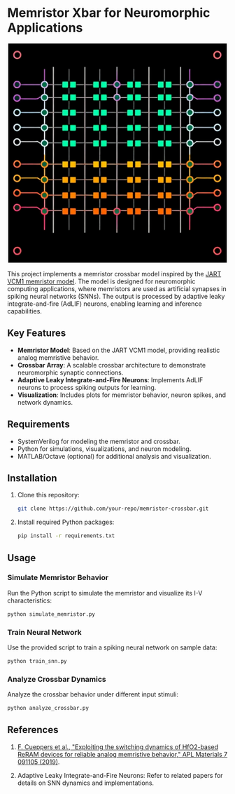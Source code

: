 # Memristor Xbar for Neuromorphic Applications

<p style="text-align: center;">
    <img src="AI_gen_img.jpg" alt="Memristor Crossbar AI Image" width="500" />
</p>


This project implements a memristor crossbar model inspired by the [JART VCM1 memristor model](https://emrl.de/JART.html). The model is designed for neuromorphic computing applications, where memristors are used as artificial synapses in spiking neural networks (SNNs). The output is processed by adaptive leaky integrate-and-fire (AdLIF) neurons, enabling learning and inference capabilities.

## Key Features

- **Memristor Model**: Based on the JART VCM1 model, providing realistic analog memristive behavior.
- **Crossbar Array**: A scalable crossbar architecture to demonstrate neuromorphic synaptic connections.
- **Adaptive Leaky Integrate-and-Fire Neurons**: Implements AdLIF neurons to process spiking outputs for learning.
- **Visualization**: Includes plots for memristor behavior, neuron spikes, and network dynamics.

## Requirements

- SystemVerilog for modeling the memristor and crossbar.
- Python for simulations, visualizations, and neuron modeling.
- MATLAB/Octave (optional) for additional analysis and visualization.

## Installation

1. Clone this repository:
   ```bash
   git clone https://github.com/your-repo/memristor-crossbar.git
   ```

2. Install required Python packages:
   ```bash
   pip install -r requirements.txt
   ```

## Usage

### Simulate Memristor Behavior
Run the Python script to simulate the memristor and visualize its I-V characteristics:
```bash
python simulate_memristor.py
```

### Train Neural Network
Use the provided script to train a spiking neural network on sample data:
```bash
python train_snn.py
```

### Analyze Crossbar Dynamics
Analyze the crossbar behavior under different input stimuli:
```bash
python analyze_crossbar.py
```

## References

1. [F. Cueppers et al., "Exploiting the switching dynamics of HfO2-based ReRAM devices for reliable analog memristive behavior," APL Materials 7 091105 (2019)](https://doi.org/10.1063/1.5108654).

2. Adaptive Leaky Integrate-and-Fire Neurons: Refer to related papers for details on SNN dynamics and implementations.
